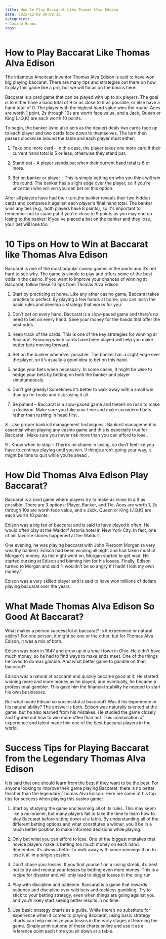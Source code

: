 ```yaml
---
title: How to Play Baccarat Like Thomas Alva Edison
date: 2022-12-09 00:08:33
categories:
- Casino Bonus
tags:
---
```



#  How to Play Baccarat Like Thomas Alva Edison

The infamous American inventor Thomas Alva Edison is said to have won big playing baccarat. There are many tips and strategies out there on how to play this game like a pro, but we will focus on the basics here.

Baccarat is a card game that can be played with up to six players. The goal is to either have a hand total of 9 or as close to 9 as possible, or else have a hand total of 0. The player with the highest hand value wins the round. Aces are worth 1 point, 2s through 10s are worth face value, and a Jack, Queen or King (J,Q,K) are each worth 10 points.

To begin, the banker (who also acts as the dealer) deals two cards face up to each player and two cards face down to themselves. The turn then passes clockwise around the table and each player must either:

1) Take one more card - In this case, the player takes one more card if their current hand total is 5 or less; otherwise they stand pat.

2) Stand pat - A player stands pat when their current hand total is 6 or more.

3) Bet on banker or player - This is simply betting on who you think will win the round. The banker has a slight edge over the player, so if you're uncertain who will win you can bet on this option.

After all players have had their turn,the banker reveals their two hidden cards and compares it against each player's final hand total. The banker wins any ties (e.g., both players have 8 points), so it's important to remember not to stand pat if you're close to 9 points as you may end up losing to the banker! If you've placed a bet on the banker and they lose, your bet will lose too.

#  10 Tips on How to Win at Baccarat like Thomas Alva Edison

Baccarat is one of the most popular casino games in the world and it’s not hard to see why. The game is simple to play and offers some of the best odds in the casino. If you want to improve your chances of winning at Baccarat, follow these 10 tips from Thomas Alva Edison:

1. Start by practicing at home. Like any other casino game, Baccarat takes practice to perfect. By playing a few hands at home, you can learn the basic rules and develop a strategy that works for you.

2. Don’t bet on every hand. Baccarat is a slow-paced game and there’s no need to bet on every hand. Save your money for the hands that offer the best odds.

3. Keep track of the cards. This is one of the key strategies for winning at Baccarat. Knowing which cards have been played will help you make better bets moving forward.

4. Bet on the banker whenever possible. The banker has a slight edge over the player, so it’s usually a good idea to bet on this hand.

5. hedge your bets when necessary. In some cases, it might be wise to hedge your bets by betting on both the banker and player simultaneously.

6. Don’t get greedy! Sometimes it’s better to walk away with a small win than go for broke and risk losing it all.

7. Be patient – Baccarat is a slow-paced game and there’s no rush to make a decision. Make sure you take your time and make considered bets rather than rushing in head first .

8 . Use proper bankroll management techniques . Bankroll management is essential when playing any casino game and this is especially true for Baccarat . Make sure you never risk more than you can afford to lose .


9 . Know when to stop – There’s no shame in losing, so don’t feel like you have to continue playing until you win. If things aren’t going your way, it might be time to quit while you’re ahead .

#  How Did Thomas Alva Edison Play Baccarat? 

Baccarat is a card game where players try to make as close to a 9 as possible. There are 3 options: Player, Banker, and Tie. Aces are worth 1, 2s through 10s are worth face value, and a Jack, Queen or King (J,Q,K) are each worth 10 points. 

Edison was a big fan of baccarat and is said to have played it often. He would often play at the Waldorf Astoria hotel in New York City. In fact, one of his favorite stories happened at the Waldorf. 

One evening, he was playing baccarat with John Pierpont Morgan (a very wealthy banker). Edison had been winning all night and had taken most of Morgan's money. As the night went on, Morgan started to get mad. He started cursing at Edison and blaming him for his losses. Finally, Edison turned to Morgan and said "I wouldn't be so angry if I hadn't lost my own money." 

Edison was a very skilled player and is said to have won millions of dollars playing baccarat over the years.

#  What Made Thomas Alva Edison So Good At Baccarat? 

What makes a person successful at baccarat? Is it experience or natural ability? For one person, it might be one or the other, but for Thomas Alva Edison, it was a mix of both.

Edison was born in 1847 and grew up in a small town in Ohio. He didn't have much money, so he had to find ways to make ends meet. One of the things he loved to do was gamble. And what better game to gamble on than baccarat?

Edison was a natural at baccarat and quickly became good at it. He started winning more and more money as he played, and eventually, he became a professional gambler. This gave him the financial stability he needed to start his own businesses.

But what made Edison so successful at baccarat? Was it his experience or his natural ability? The answer is both. Edison was naturally talented at the game, but he also learned from his mistakes. He studied the game closely and figured out how to win more often than not. This combination of experience and talent made him one of the best baccarat players in the world.

#  Success Tips for Playing Baccarat from the Legendary Thomas Alva Edison

It is said that one should learn from the best if they want to be the best. For anyone looking to improve their game playing Baccarat, there is no better teacher than the legendary Thomas Alva Edison. Here are some of his top tips for success when playing this casino game:

1. Start by studying the game and learning all of its rules. This may seem like a no-brainer, but many players fail to take the time to learn how to play Baccarat before sitting down at a table. By understanding all of the different betting options and what constitutes a winner, you’ll be in a much better position to make informed decisions while playing.

2. Only bet what you can afford to lose. One of the biggest mistakes that novice players make is betting too much money on each hand. Remember, it’s always better to walk away with some winnings than to lose it all in a single session.

3. Don’t chase your losses. If you find yourself on a losing streak, it’s best not to try and recoup your losses by betting even more money. This is a recipe for disaster and will only lead to bigger losses in the long run.

4. Play with discipline and patience. Baccarat is a game that rewards patience and discipline over wild bets and reckless gambling. Try to stick to your betting strategy, even when things are going against you, and you’ll likely start seeing better results in no time.

5. Use basic strategy charts as a guide. While there’s no substitute for experience when it comes to playing Baccarat, using basic strategy charts can help minimize your losses in the early stages of learning the game. Simply print out one of these charts online and use it as a reference point each time you sit down at a table.
